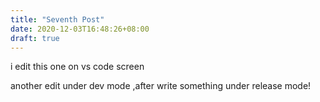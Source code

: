 ```yaml
---
title: "Seventh Post"
date: 2020-12-03T16:48:26+08:00
draft: true
---
```


i edit this one on vs code screen 

another edit under dev mode ,after write something under release mode!